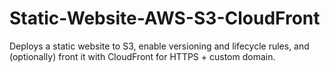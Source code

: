 # Static-Website-AWS-S3-CloudFront
Deploys a static website to S3, enable versioning and lifecycle rules, and (optionally) front it with CloudFront for HTTPS + custom domain.
